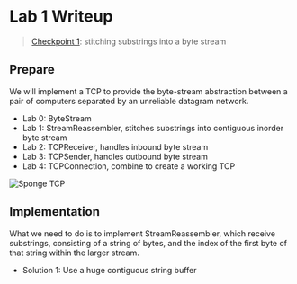 # Lab 1 Writeup

> [Checkpoint 1](https://cs144.github.io/assignments/lab1.pdf):
> stitching substrings into a byte stream

## Prepare

We will implement a TCP to provide the byte-stream abstraction between a pair of
computers separated by an unreliable datagram network.

* Lab 0: ByteStream
* Lab 1: StreamReassembler, stitches substrings into contiguous inorder byte
  stream
* Lab 2: TCPReceiver, handles inbound byte stream
* Lab 3: TCPSender, handles outbound byte stream
* Lab 4: TCPConnection, combine to create a working TCP

![Sponge TCP](https://lzx-figure-bed.obs.dualstack.cn-north-4.myhuaweicloud.com/Figurebed/202201222256243.png)

## Implementation

What we need to do is to implement StreamReassembler, which receive substrings,
consisting of a string of bytes, and the index of the first byte of that string
within the larger stream.

* Solution 1: Use a huge contiguous string buffer
